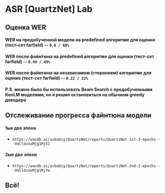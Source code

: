 # ASR [QuartzNet] Lab

## Оценка WER
#### WER на предобученной модели на predefined алгоритме для оценки (тест-сет farfield) -- `0.6 / 60%`
#### WER после файнтюна на predefined алгоритме для оценки (тест-сет farfield) -- `0.49 / 49%`
#### WER после файнтюна на независимом (стороннем) алгоритме для оценке (тест-сет farfield) -- `0.22 / 22%`
#### P.S. можно было бы использовать Beam Search с предобученными KenLM моделями, но я решил остановиться на обычном greedy декодере

## Отслеживание прогресса файнтюна модели
#### 1ые две эпохи
- `https://wandb.ai/asbabiy/QuartzNet/reports/QuartzNet-1st-2-epochs---VmlldzoxMjg1MjE1`
#### 2ые две эпохи
- `https://wandb.ai/asbabiy/QuartzNet/reports/QuartzNet-2nd-2-epochs---VmlldzoxMjg1MjYw`

## Всё!

